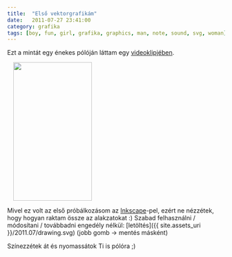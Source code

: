 ```yaml
---
title:  "Első vektorgrafikám"
date:   2011-07-27 23:41:00
category: grafika
tags: [boy, fun, girl, grafika, graphics, man, note, sound, svg, woman]
---
```


Ezt a mintát egy énekes pólóján láttam egy [videoklipjében](http://youtu.be/EkHTsc9PU2A).

<a href="{{ site.assets_uri }}/2011.07/drawing.png" imageanchor="1" style="margin-left: 1em; margin-right: 1em;"><img border="0" height="320" src="{{ site.assets_uri }}/2011.07/drawing.png" width="182" /></a>

Mivel ez volt az első próbálkozásom az [Inkscape](http://inkscape.org/)-pel, ezért ne nézzétek, hogy hogyan raktam össze az alakzatokat :)
Szabad felhasználni / módosítani / továbbadni engedély nélkül: [letöltés]({{ site.assets_uri }}/2011.07/drawing.svg) (jobb gomb -&gt; mentés másként)

Színezzétek át és nyomassátok Ti is pólóra ;)
